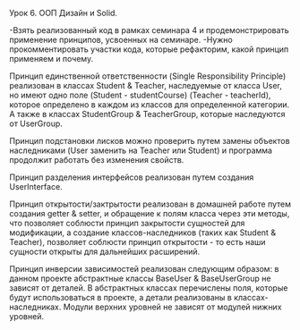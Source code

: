 
Урок 6. ООП Дизайн и Solid.

-Взять реализованный код в рамках семинара 4 и продемонстрировать применение принципов, усвоенных на семинаре.
-Нужно прокомментировать участки кода, которые рефакторим, какой принцип применяем и почему.

Принцип единственной ответственности (Single Responsibility Principle) реализован в классах Student & Teacher, 
наследуемые от класса User, но имеют одно поле (Student - studentCourse) (Teacher - teacherId), которое определено 
в каждом из классов для определенной категории. А также в классах StudentGroup & TeacherGroup, которые наследуются 
от UserGroup.

Принцип подстановки лисков можно проверить путем замены объектов наследниками (User заменить на Teacher или Student) 
и программа продолжит работать без изменения свойств.

Принцип разделения интерфейсов реализован путем создания UserInterface.

Принцип открытости/зактрытости реализован в домашней работе путем создания getter & setter, и обращение к полям класса
через эти методы, что позволяет соблюсти принцип закрытости сущностей для модификации, а создание классов-наследников 
(таких как Student & Teacher), позволяет соблюсти принцип открытости - то есть наши сущности открыты для дальнейших 
расширений.

Принцип инверсии зависимостей реализован следующим образом: в данном проекте абстрактные классы 
BaseUser & BaseUserGroup не зависят от деталей. В абстрактных классах перечислены поля, которые будут использоваться 
в проекте, а детали реализованы в классах-наследниках. Модули верхних уровней не зависят от модулей нижних уровней.
